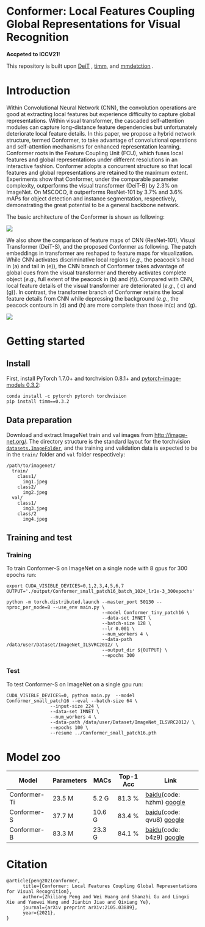 # Conformer: Local Features Coupling Global Representations for Visual Recognition

**Accpeted to ICCV21!**

This repository is built upon [DeiT](https://github.com/facebookresearch/deit)
, [timm](https://github.com/rwightman/pytorch-image-models), and [mmdetction](https://github.com/open-mmlab/mmdetection)
.

# Introduction

Within Convolutional Neural Network (CNN), the convolution operations are good at extracting local features but
experience difficulty to capture global representations. Within visual transformer, the cascaded self-attention modules
can capture long-distance feature dependencies but unfortunately deteriorate local feature details. In this paper, we
propose a hybrid network structure, termed Conformer, to take advantage of convolutional operations and self-attention
mechanisms for enhanced representation learning. Conformer roots in the Feature Coupling Unit (FCU), which fuses local
features and global representations under different resolutions in an interactive fashion. Conformer adopts a concurrent
structure so that local features and global representations are retained to the maximum extent. Experiments show that
Conformer, under the comparable parameter complexity, outperforms the visual transformer (DeiT-B) by 2.3\% on ImageNet.
On MSCOCO, it outperforms ResNet-101 by 3.7\% and 3.6\% mAPs for object detection and instance segmentation,
respectively, demonstrating the great potential to be a general backbone network.

The basic architecture of the Conformer is shown as following:

![](figures/network.png)

We also show the comparison of feature maps of CNN (ResNet-101), Visual Transformer (DeiT-S), and the proposed Conformer
as following. The patch embeddings in transformer are reshaped to feature maps for visualization. While CNN activates
discriminative local regions ($e.g.$, the peacock's head in (a) and tail in (e)), the CNN branch of Conformer takes
advantage of global cues from the visual transformer and thereby activates complete object ($e.g.$, full extent of the
peacock in (b) and (f)). Compared with CNN, local feature details of the visual transformer are deteriorated ($e.g.$, (
c) and (g)). In contrast, the transformer branch of Conformer retains the local feature details from CNN while
depressing the background ($e.g.$, the peacock contours in (d) and (h) are more complete than those in(c) and (g).

![](figures/feature_maps.png)

# Getting started

## Install

First, install PyTorch 1.7.0+ and torchvision 0.8.1+
and [pytorch-image-models 0.3.2](https://github.com/rwightman/pytorch-image-models):

```
conda install -c pytorch pytorch torchvision
pip install timm==0.3.2
```

## Data preparation

Download and extract ImageNet train and val images from http://image-net.org/. The directory structure is the standard
layout for the
torchvision [`datasets.ImageFolder`](https://pytorch.org/docs/stable/torchvision/datasets.html#imagefolder), and the
training and validation data is expected to be in the `train/` folder and `val` folder respectively:

```
/path/to/imagenet/
  train/
    class1/
      img1.jpeg
    class2/
      img2.jpeg
  val/
    class1/
      img3.jpeg
    class/2
      img4.jpeg
```

## Training and test

### Training

To train Conformer-S on ImageNet on a single node with 8 gpus for 300 epochs run:

```
export CUDA_VISIBLE_DEVICES=0,1,2,3,4,5,6,7
OUTPUT='./output/Conformer_small_patch16_batch_1024_lr1e-3_300epochs'

python -m torch.distributed.launch --master_port 50130 --nproc_per_node=8 --use_env main.py \
                                   --model Conformer_tiny_patch16 \
                                   --data-set IMNET \
                                   --batch-size 128 \
                                   --lr 0.001 \
                                   --num_workers 4 \
                                   --data-path /data/user/Dataset/ImageNet_ILSVRC2012/ \
                                   --output_dir ${OUTPUT} \
                                   --epochs 300
```

### Test

To test Conformer-S on ImageNet on a single gpu run:

```
CUDA_VISIBLE_DEVICES=0, python main.py  --model Conformer_small_patch16 --eval --batch-size 64 \
                --input-size 224 \
                --data-set IMNET \
                --num_workers 4 \
                --data-path /data/user/Dataset/ImageNet_ILSVRC2012/ \
                --epochs 100 \
                --resume ../Conformer_small_patch16.pth
```

# Model zoo

| Model        | Parameters | MACs   | Top-1 Acc | Link |
| ------------ | ---------- | ------ | --------- | ---- |
| Conformer-Ti | 23.5 M     | 5.2 G  | 81.3 %    | [baidu](https://pan.baidu.com/s/12AblBmhUu5gnYsPjnDE_Jg)(code: hzhm) [google](https://drive.google.com/file/d/19SxGhKcWOR5oQSxNUWUM2MGYiaWMrF1z/view?usp=sharing) |
| Conformer-S  | 37.7 M     | 10.6 G | 83.4 %    | [baidu](https://pan.baidu.com/s/1kYOZ9mRP5fvujH6snsOjew)(code: qvu8) [google](https://drive.google.com/file/d/1mpOlbLaVxOfEwV4-ha78j_1Ebqzj2B83/view?usp=sharing) |
| Conformer-B  | 83.3 M     | 23.3 G | 84.1 %    | [baidu](https://pan.baidu.com/s/1FL5XDAqHoimpUxNSunKq0w)(code: b4z9) [google](https://drive.google.com/file/d/1oeQ9LSOGKEUaYGu7WTlUGl3KDsQIi0MA/view?usp=sharing) |

# Citation

```
@article{peng2021conformer,
      title={Conformer: Local Features Coupling Global Representations for Visual Recognition}, 
      author={Zhiliang Peng and Wei Huang and Shanzhi Gu and Lingxi Xie and Yaowei Wang and Jianbin Jiao and Qixiang Ye},
      journal={arXiv preprint arXiv:2105.03889},
      year={2021},
}
```
